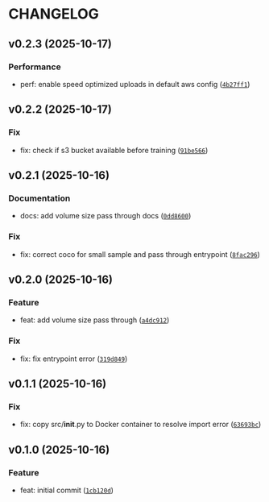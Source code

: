 # CHANGELOG



## v0.2.3 (2025-10-17)

### Performance

* perf: enable speed optimized uploads in default aws config ([`4b27ff1`](https://github.com/mbari-org/rf-detrtrain/commit/4b27ff1ca60c3dd7d8c6ee9f967336384a5f8513))


## v0.2.2 (2025-10-17)

### Fix

* fix: check if s3 bucket available before training ([`91be566`](https://github.com/mbari-org/rf-detrtrain/commit/91be566106eabc0df7d5046b97d67da275b1cdfe))


## v0.2.1 (2025-10-16)

### Documentation

* docs: add volume size pass through docs ([`0dd8600`](https://github.com/mbari-org/rf-detrtrain/commit/0dd860053d5e910210b0c05a6f48a72cfdc8e249))

### Fix

* fix: correct coco for small sample and pass through entrypoint ([`8fac296`](https://github.com/mbari-org/rf-detrtrain/commit/8fac296e3b6f3b76c0c74d46ac5efa1ce9349aa2))


## v0.2.0 (2025-10-16)

### Feature

* feat: add volume size pass through ([`a4dc912`](https://github.com/mbari-org/rf-detrtrain/commit/a4dc91229bc2e0f8bcde317d925ae624b932bb8d))

### Fix

* fix: fix entrypoint error ([`319d849`](https://github.com/mbari-org/rf-detrtrain/commit/319d84952a0b2713365df40b916f86e45775e889))


## v0.1.1 (2025-10-16)

### Fix

* fix: copy src/__init__.py to Docker container to resolve import error ([`63693bc`](https://github.com/mbari-org/rf-detrtrain/commit/63693bcb7f3b182944bb3fe8853a7e62dfd934c7))


## v0.1.0 (2025-10-16)

### Feature

* feat: initial commit ([`1cb120d`](https://github.com/mbari-org/rf-detrtrain/commit/1cb120d3e3b7f8c842f76f1310ddc7cece391cc6))
